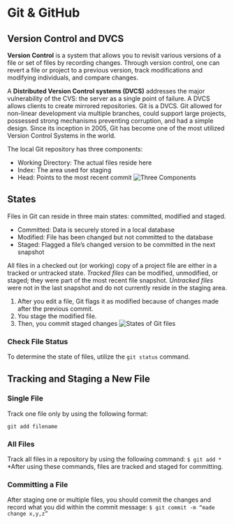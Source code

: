 # Git & GitHub

## Version Control and DVCS

**Version Control** is a system that allows you to revisit various versions of a file or set of files by recording changes. Through version control, one can revert a file or project to a previous version, track modifications and modifying individuals, and compare changes. 

A **Distributed Version Control systems (DVCS)** addresses the major vulnerability of the CVS: the server as a single point of failure. A DVCS allows clients to create mirrored repositories. Git is a DVCS. Git allowed for non-linear development via multiple branches, could support large projects, possessed strong mechanisms preventing corruption, and had a simple design. Since its inception in 2005, Git has become one of the most utilized Version Control Systems in the world.

The local Git repository has three components:
- Working Directory: The actual files reside here
- Index: The area used for staging
- Head: Points to the most recent commit
![Three Components](https://www.udemy.com/blog/wp-content/uploads/2015/08/image036.png)

## States
Files in Git can reside in three main states: committed, modified and staged.
- Committed: Data is securely stored in a local database
- Modified: File has been changed but not committed to the database
- Staged: Flagged a file’s changed version to be committed in the next snapshot

All files in a checked out (or working) copy of a project file are either in a tracked or untracked state.
*Tracked files* can be modified, unmodified, or staged; they were part of the most recent file snapshot.
*Untracked files* were not in the last snapshot and do not currently reside in the staging area.

1. After you edit a file, Git flags it as modified because of changes made after the previous commit.
1. You stage the modified file.
1. Then, you commit staged changes
![States of Git files](https://www.udemy.com/blog/wp-content/uploads/2015/08/image006.png)

### Check File Status
To determine the state of files, utilize the `git status` command.

## Tracking and Staging a New File
### Single File
Track one file only by using the following format:

`git add filename`
### All Files
Track all files in a repository by using the following command:
`$ git add *`
*After using these commands, files are tracked and staged for committing.

### Committing a File
After staging one or multiple files, you should commit the changes and record what you did within the commit message:
`$ git commit -m “made change x,y,z”`
